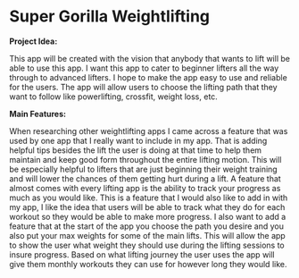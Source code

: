 # Super Gorilla Weightlifting

**Project Idea:**

This app will be created with the vision that anybody that wants to lift will be able to use this 
app. I want this app to cater to beginner lifters all the way through to advanced lifters. I hope 
to make the app easy to use and reliable for the users. The app will allow users to choose the 
lifting path that they want to follow like powerlifting, crossfit, weight loss, etc.

**Main Features:**

When researching other weightlifting apps I came across a feature that was used by one app that I 
really want to include in my app. That is adding helpful tips besides the lift the user is doing at 
that time to help them maintain and keep good form throughout the entire lifting motion. This will 
be especially helpful to lifters that are just beginning their weight training and will lower the 
chances of them getting hurt during a lift. A feature that almost comes with every lifting app is 
the ability to track your progress as much as you would like. This is a feature that I would also 
like to add in with my app, I like the idea that users will be able to track what they do for each 
workout so they would be able to make more progress. I also want to add a feature that at the start 
of the app you choose the path you desire and you also put your max weights for some of the main 
lifts. This will allow the app to show the user what weight they should use during the lifting 
sessions to insure progress. Based on what lifting journey the user uses the app will give them 
monthly workouts they can use for however long they would like. 
